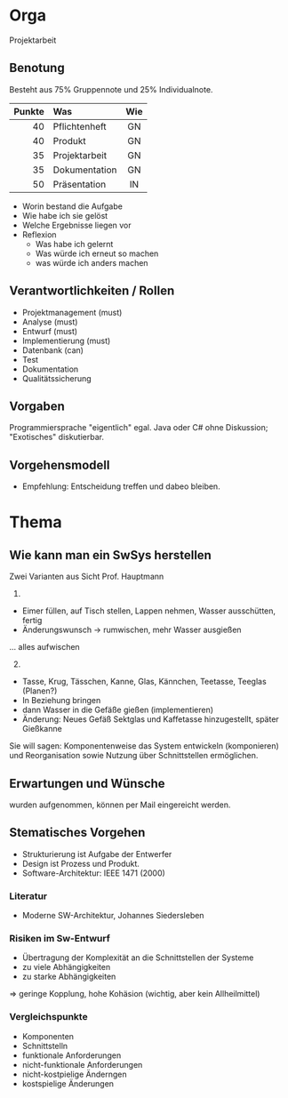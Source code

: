 # Orga

Projektarbeit

## Benotung

Besteht aus 75% Gruppennote und 25% Individualnote.

Punkte	| Was			| Wie
-------:|:--------------|:---:
	40	| Pflichtenheft	| GN
	40	| Produkt		| GN
	35	| Projektarbeit	| GN
	35	| Dokumentation	| GN
	50	| Präsentation	| IN

* Worin bestand die Aufgabe
* Wie habe ich sie gelöst
* Welche Ergebnisse liegen vor
* Reflexion
  + Was habe ich gelernt
  + Was würde ich erneut so machen
  + was würde ich anders machen


## Verantwortlichkeiten / Rollen

* Projektmanagement (must)
* Analyse (must)
* Entwurf (must)
* Implementierung (must)
* Datenbank (can)
* Test
* Dokumentation
* Qualitätssicherung

## Vorgaben

Programmiersprache "eigentlich" egal.
Java oder C# ohne Diskussion; "Exotisches" diskutierbar.

## Vorgehensmodell

* Empfehlung: Entscheidung treffen und dabeo bleiben.

# Thema

## Wie kann man ein SwSys herstellen

Zwei Varianten aus Sicht Prof. Hauptmann

1.
* Eimer füllen, auf Tisch stellen, Lappen nehmen, Wasser ausschütten, fertig
* Änderungswunsch -> rumwischen, mehr Wasser ausgießen

... alles aufwischen

2.
* Tasse, Krug, Tässchen, Kanne, Glas, Kännchen, Teetasse, Teeglas (Planen?)
* In Beziehung bringen
* dann Wasser in die Gefäße gießen (implementieren)
* Änderung: Neues Gefäß Sektglas und Kaffetasse hinzugestellt, später Gießkanne

Sie will sagen: Komponentenweise das System entwickeln (komponieren) und Reorganisation sowie Nutzung über Schnittstellen ermöglichen.

## Erwartungen und Wünsche

wurden aufgenommen, können per Mail eingereicht werden.

## Stematisches Vorgehen

* Strukturierung ist Aufgabe der Entwerfer
* Design ist Prozess und Produkt.
* Software-Architektur: IEEE 1471 (2000)

### Literatur

* Moderne SW-Architektur, Johannes Siedersleben

### Risiken im Sw-Entwurf

* Übertragung der Komplexität an die Schnittstellen der Systeme
* zu viele Abhängigkeiten
* zu starke Abhängigkeiten

=> geringe Kopplung, hohe Kohäsion (wichtig, aber kein Allheilmittel)

### Vergleichspunkte

* Komponenten
* Schnittstelln
* funktionale Anforderungen
* nicht-funktionale Anforderungen
* nicht-kostpielige Änderngen
* kostspielige Änderungen

